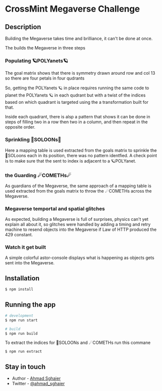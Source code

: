 # CrossMint Megaverse Challenge

## Description

Building the Megaverse takes time and brilliance, it can't be done at once. 

The builds the Megaverse in three steps

### Populating 🪐POLYanets🪐

The goal matrix shows that there is symmetry drawn around row and col 13 so there are four petals in four qudrants

So, getting the POLYanets 🪐 in place requires running the same code to planet the POLYanets 🪐 in each qudrant 
but with a twist of the indices based on which quadrant is targeted using the a transformation built for that.

Inside each quadrant, there is alsp a pattern that shows it can be done in steps of filling two in a row then 
two in a column, and then repeat in the opposite order.

### Sprinkling 🌙SOLOONs🌙

Here a mapping table is used extracted from the goals matrix to sprinkle the 🌙SOLoons each in its position, 
there was no pattern identfied. A check point is to make sure that the sent to index is adjacent to a 🪐POLYanet. 

### the Guarding ☄COMETHs☄

As guardians of the Megaverse, the same approach of a mapping table is used extracted from the goals matrix to 
throw the ☄COMETHs across the Megaverse.

### Megaverse temportal and spatial glitches
As expected, building a Megaverse is full of surprises, physics can't yet explain all about it, so glitches were 
handled by adding a timing and retry machine to resend objects into the Megaverse if Law of HTTP produced the 429 constant.

### Watch it get built
A simple colorful astor-console displays what is happening as objects gets sent into the Megaverse.

## Installation

```bash
$ npm install
```

## Running the app

```bash
# development
$ npm run start

# build
$ npm run build
```

To extract the indices for 🌙SOLOONs and ☄COMETHs run this commane
```bash
$ npm run extract
```

## Stay in touch

- Author - [Ahmad Sghaier](https://www.linkedin.com/in/ahmad-sghaier-2619a645/)
- Twitter - [@ahmad_sghaier](https://twitter.com/ahmad_sghaier)